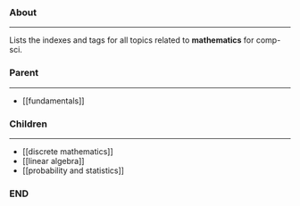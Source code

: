 ### About
---
Lists the indexes and tags for all topics related to **mathematics** for comp-sci.

### Parent
---
- [[fundamentals]]

### Children
---
- [[discrete mathematics]]
- [[linear algebra]]
- [[probability and statistics]]

### END
